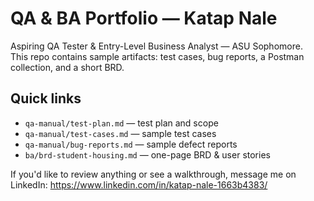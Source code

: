 # QA & BA Portfolio — Katap Nale

Aspiring QA Tester & Entry-Level Business Analyst — ASU Sophomore.  
This repo contains sample artifacts: test cases, bug reports, a Postman collection, and a short BRD.

## Quick links
- `qa-manual/test-plan.md` — test plan and scope  
- `qa-manual/test-cases.md` — sample test cases  
- `qa-manual/bug-reports.md` — sample defect reports  
- `ba/brd-student-housing.md` — one-page BRD & user stories

If you'd like to review anything or see a walkthrough, message me on LinkedIn: https://www.linkedin.com/in/katap-nale-1663b4383/
